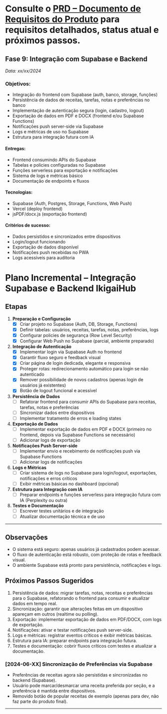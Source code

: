 # Consulte o [PRD – Documento de Requisitos do Produto](docs/PRD.md) para requisitos detalhados, status atual e próximos passos.

## Fase 9: Integração com Supabase e Backend
*Data: xx/xx/2024*

### Objetivos:
- Integração do frontend com Supabase (auth, banco, storage, funções)
- Persistência de dados de receitas, tarefas, notas e preferências no banco
- Implementação de autenticação segura (login, cadastro, logout)
- Exportação de dados em PDF e DOCX (frontend e/ou Supabase Functions)
- Notificações push server-side via Supabase
- Logs e métricas de uso no Supabase
- Estrutura para integração futura com IA

#### Entregas:
- Frontend consumindo APIs do Supabase
- Tabelas e policies configuradas no Supabase
- Funções serverless para exportação e notificações
- Sistema de logs e métricas básico
- Documentação de endpoints e fluxos

#### Tecnologias:
- Supabase (Auth, Postgres, Storage, Functions, Web Push)
- Vercel (deploy frontend)
- jsPDF/docx.js (exportação frontend)

#### Critérios de sucesso:
- Dados persistidos e sincronizados entre dispositivos
- Login/logout funcionando
- Exportação de dados disponível
- Notificações push recebidas no PWA
- Logs acessíveis para auditoria

# Plano Incremental – Integração Supabase e Backend IkigaiHub

## Etapas

1. **Preparação e Configuração**
   - [x] Criar projeto no Supabase (Auth, DB, Storage, Functions)
   - [x] Definir tabelas: usuários, receitas, tarefas, notas, preferências, logs
   - [x] Configurar policies de segurança (Row Level Security)
   - [x] Configurar Web Push no Supabase (parcial, ambiente preparado)

2. **Integração de Autenticação**
   - [x] Implementar login via Supabase Auth no frontend
   - [x] Garantir fluxo seguro e feedback visual
   - [x] Criar página de login dedicada, elegante e responsiva
   - [x] Proteger rotas: redirecionamento automático para login se não autenticado
   - [x] Remover possibilidade de novos cadastros (apenas login de usuários já existentes)
   - [x] Botão de logout funcional e acessível

3. **Persistência de Dados**
   - [ ] Refatorar frontend para consumir APIs do Supabase para receitas, tarefas, notas e preferências
   - [ ] Sincronizar dados entre dispositivos
   - [ ] Implementar tratamento de erros e loading states

4. **Exportação de Dados**
   - [ ] Implementar exportação de dados em PDF e DOCX (primeiro no frontend, depois via Supabase Functions se necessário)
   - [ ] Adicionar logs de exportação

5. **Notificações Push Server-side**
   - [ ] Implementar envio e recebimento de notificações push via Supabase Functions
   - [ ] Adicionar logs de notificações

6. **Logs e Métricas**
   - [ ] Criar sistema de logs no Supabase para login/logout, exportações, notificações e erros críticos
   - [ ] Exibir métricas básicas no dashboard (opcional)

7. **Estrutura para Integração com IA**
   - [ ] Preparar endpoints e funções serverless para integração futura com IA (Perplexity ou outra)

8. **Testes e Documentação**
   - [ ] Escrever testes unitários e de integração
   - [ ] Atualizar documentação técnica e de uso

---

## Observações
- O sistema está seguro: apenas usuários já cadastrados podem acessar.
- O fluxo de autenticação está robusto, com proteção de rotas e feedback visual.
- O ambiente Supabase está pronto para persistência, notificações e logs.

## Próximos Passos Sugeridos
1. Persistência de dados: migrar tarefas, notas, receitas e preferências para o Supabase, refatorando o frontend para consumir e atualizar dados em tempo real.
2. Sincronização: garantir que alterações feitas em um dispositivo apareçam em outros (realtime ou polling).
3. Exportação: implementar exportação de dados em PDF/DOCX, com logs de exportação.
4. Notificações: ativar e testar notificações push server-side.
5. Logs e métricas: registrar eventos críticos e exibir métricas básicas.
6. Estrutura para IA: preparar endpoints para integração futura.
7. Testes e documentação: cobrir fluxos críticos com testes e atualizar a documentação.

### [2024-06-XX] Sincronização de Preferências via Supabase
- Preferências de receitas agora são persistidas e sincronizadas no backend (Supabase).
- Usuário pode marcar/desmarcar uma receita preferida por seção, e a preferência é mantida entre dispositivos.
- Removido botão de popular receitas de exemplo (apenas para dev, não faz parte do produto final).

--- 